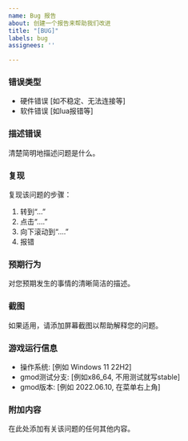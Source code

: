 ```yaml
---
name: Bug 报告
about: 创建一个报告来帮助我们改进
title: "[BUG]"
labels: bug
assignees: ''

---
```


### 错误类型
- 硬件错误 [如不稳定、无法连接等]
- 软件错误 [如lua报错等]

### 描述错误
清楚简明地描述问题是什么。  
  
### 复现
复现该问题的步骤：  
1. 转到“...”  
2. 点击“....”  
3. 向下滚动到“....”  
4. 报错 
  
### 预期行为
对您预期发生的事情的清晰简洁的描述。  

### 截图
如果适用，请添加屏幕截图以帮助解释您的问题。  
  
### 游戏运行信息  
  - 操作系统: [例如 Windows 11 22H2]  
  - gmod测试分支: [例如x86_64, 不用测试就写stable]
  - gmod版本: [例如 2022.06.10, 在菜单右上角]  
  
### 附加内容
在此处添加有关该问题的任何其他内容。

